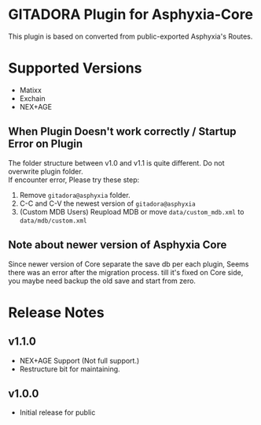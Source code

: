GITADORA Plugin for Asphyxia-Core
=================================
This plugin is based on converted from public-exported Asphyxia's Routes.

Supported Versions
==================
 - Matixx
 - Exchain
 - NEX+AGE


When Plugin Doesn't work correctly / Startup Error on Plugin
------------------------------------------------------------
The folder structure between v1.0 and v1.1 is quite different. Do not overwrite plugin folder.
<br>If encounter error, Please try these step:

1. Remove `gitadora@asphyxia` folder.
2. C-C and C-V the newest version of `gitadora@asphyxia`
3. (Custom MDB Users) Reupload MDB or move `data/custom_mdb.xml` to `data/mdb/custom.xml`

Note about newer version of Asphyxia Core
-----------------------------------------
Since newer version of Core separate the save db per each plugin, Seems there was an error after the migration process. till it's fixed on Core side, you maybe need backup the old save and start from zero.

Release Notes
=============
v1.1.0
------------
 * NEX+AGE Support (Not full support.)
 * Restructure bit for maintaining.
 
v1.0.0
------
 * Initial release for public